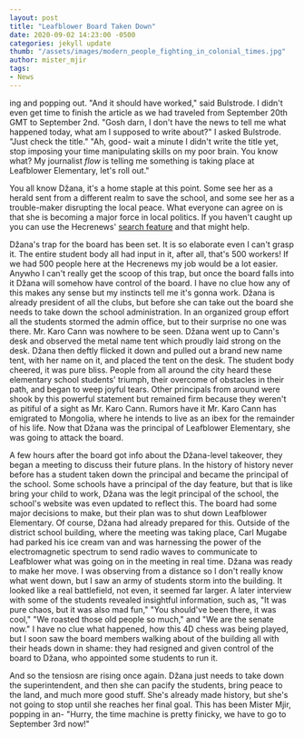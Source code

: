 ```yaml
---
layout: post
title: "Leafblower Board Taken Down"
date: 2020-09-02 14:23:00 -0500
categories: jekyll update
thumb: "/assets/images/modern_people_fighting_in_colonial_times.jpg"
author: mister_mjir
tags:
- News
---
```


ing and popping out. "And it should have worked," said Bulstrode. I didn't even get time to finish the article as we had traveled from September 20th GMT to September
2nd. "Gosh darn, I don't have the news to tell me what happened today, what am I supposed to write about?" I asked Bulstrode. "Just check the title." "Ah, good- wait
a minute I didn't write the title yet, stop imposing your time manipulating skills on my poor brain. You know what? My journalist *flow* is telling me something is
taking place at Leafblower Elementary, let's roll out."

You all know Džana, it's a home staple at this point. Some see her as a herald sent from a different realm to save the school, and some see her as a trouble-maker
disrupting the local peace. What everyone can agree on is that she is becoming a major force in local politics. If you haven't caught up you can use the
Hecrenews' [search feature](https://hecrenews.github.io/search.html) and that might help.

Džana's trap for the board has been set. It is so elaborate even I can't grasp it. The entire student body all had input in it, after all, that's 500 workers! If we
had 500 people here at the Hecrenews my job would be a lot easier. Anywho I can't really get the scoop of this trap, but once the board falls into it Džana will
somehow have control of the board. I have no clue how any of this makes any sense but my instincts tell me it's gonna work. Džana is already president of all the
clubs, but before she can take out the board she needs to take down the school administration. In an organized group effort all the students stormed the admin office,
but to their surprise no one was there. Mr. Karo Cann was nowhere to be seen. Džana went up to Cann's desk and observed the metal name tent which proudly laid strong
on the desk. Džana then deftly flicked it down and pulled out a brand new name tent, with her name on it, and placed the tent on the desk. The student body cheered, it
was pure bliss. People from all around the city heard these elementary school students' triumph, their overcome of obstacles in their path, and began to weep joyful
tears. Other principals from around were shook by this powerful statement but remained firm because they weren't as pitiful of a sight as Mr. Karo Cann. Rumors have
it Mr. Karo Cann has emigrated to Mongolia, where he intends to live as an ibex for the remainder of his life. Now that Džana was the principal of Leafblower
Elementary, she was going to attack the board.

A few hours after the board got info about the Džana-level takeover, they began a meeting to discuss their future plans. In the history of history never before has
a student taken down the principal and became the principal of the school. Some schools have a principal of the day feature, but that is like bring your child to work,
Džana was the legit principal of the school, the school's website was even updated to reflect this. The board had some major decisions to make, but their plan was to
shut down Leafblower Elementary. Of course, Džana had already prepared for this. Outside of the district school building, where the meeting was taking place, Carl
Mugabe had parked his ice cream van and was harnessing the power of the electromagnetic spectrum to send radio waves to communicate to Leafblower what was going on in
the meeting in real time. Džana was ready to make her move. I was observing from a distance so I don't really know what went down, but I saw an army of students
storm into the building. It looked like a real battlefield, not even, it seemed far larger. A later interview with some of the students revealed insightful
information, such as, "It was pure chaos, but it was also mad fun," "You should've been there, it was cool," "We roasted those old people so much," and "We are the
senate now." I have no clue what happened, how this 4D chess was being played, but I soon saw the board members walking about of the building all with their heads
down in shame: they had resigned and given control of the board to Džana, who appointed some students to run it.

And so the tensiosn are rising once again. Džana just needs to take down the superintendent, and then she can pacify the students, bring peace to the land, and much
more good stuff. She's already made history, but she's not going to stop until she reaches her final goal. This has been Mister Mjir, popping in an- "Hurry, the
time machine is pretty finicky, we have to go to September 3rd now!"
